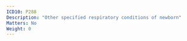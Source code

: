 ```yaml
---
ICD10: P288
Description: "Other specified respiratory conditions of newborn"
Matters: No
Weight: 0
---
```


